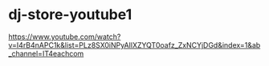 # dj-store-youtube1
https://www.youtube.com/watch?v=I4rB4nAPC1k&list=PLz8SX0iNPyAIlXZYQT0oafz_ZxNCYjDGd&index=1&ab_channel=IT4eachcom
